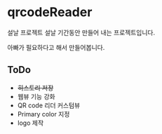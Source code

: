 # qrcodeReader
설날 프로젝트 
설날 기간동안 만들어 내는 프로젝트입니다.

아빠가 필요하다고 해서 만들어봅니다.

## ToDo
* ~~히스토리 저장~~
* 웹뷰 기능 강화
* QR code 리더 커스텀뷰
* Primary color 지정
* logo 제작

